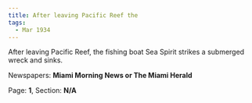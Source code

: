 ```yaml
---  
title: After leaving Pacific Reef the  
tags:  
  - Mar 1934  
---  
```

  
After leaving Pacific Reef, the fishing boat Sea Spirit strikes a submerged wreck and sinks.  
  
Newspapers: **Miami Morning News or The Miami Herald**  
  
Page: **1**, Section: **N/A** 
